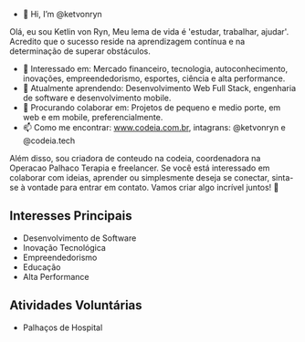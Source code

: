 - 👋 Hi, I’m @ketvonryn

Olá, eu sou Ketlin von Ryn, Meu lema de vida é 'estudar, trabalhar, ajudar'. Acredito que o sucesso reside na aprendizagem contínua e na determinação de superar obstáculos.

- 👀 Interessado em: Mercado financeiro, tecnologia, autoconhecimento, inovações, empreendedorismo, esportes, ciência e alta performance.
- 🌱 Atualmente aprendendo: Desenvolvimento Web Full Stack, engenharia de software e desenvolvimento mobile.
- 💞️ Procurando colaborar em: Projetos de pequeno e medio porte, em web e em mobile, preferencialmente.
- 📫 Como me encontrar: www.codeia.com.br, intagrans: @ketvonryn e @codeia.tech

Além disso, sou criadora de conteudo na codeia, coordenadora na Operacao Palhaco Terapia e freelancer.
Se você está interessado em colaborar com ideias, aprender ou simplesmente deseja se conectar, sinta-se à vontade para entrar em contato. Vamos criar algo incrível juntos! 🚀

## Interesses Principais
- Desenvolvimento de Software
- Inovação Tecnológica
- Empreendedorismo
- Educação
- Alta Performance

## Atividades Voluntárias
- Palhaços de Hospital
